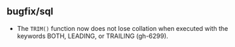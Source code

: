 ## bugfix/sql

* The `TRIM()` function now does not lose collation when executed with the
  keywords BOTH, LEADING, or TRAILING (gh-6299).

